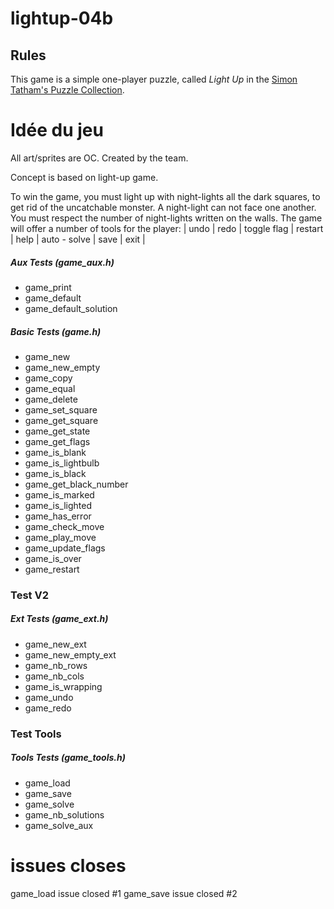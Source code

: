 # lightup-04b
## Rules

This game is a simple one-player puzzle, called *Light Up* in the
[Simon Tatham's Puzzle Collection](https://www.chiark.greenend.org.uk/~sgtatham/puzzles/js/lightup.html).

# Idée du jeu 

All art/sprites are OC. Created by the team.

Concept is based on light-up game.

To win the game, you must light up with night-lights all the dark squares, to get rid of the uncatchable monster.
A night-light can not face one another. You must respect the number of night-lights written on the walls.
The game will offer a number of tools for the player:
            | undo | redo | toggle flag | restart | help | auto - solve | save | exit |
            
##### Aux Tests (game_aux.h)

* game_print
* game_default
* game_default_solution

##### Basic Tests (game.h)

* game_new
* game_new_empty
* game_copy
* game_equal
* game_delete
* game_set_square
* game_get_square
* game_get_state
* game_get_flags
* game_is_blank
* game_is_lightbulb
* game_is_black
* game_get_black_number
* game_is_marked
* game_is_lighted
* game_has_error
* game_check_move
* game_play_move
* game_update_flags
* game_is_over
* game_restart

### Test V2

##### Ext Tests (game_ext.h)

* game_new_ext
* game_new_empty_ext
* game_nb_rows
* game_nb_cols
* game_is_wrapping
* game_undo
* game_redo

### Test Tools

##### Tools Tests (game_tools.h)

* game_load
* game_save
* game_solve
* game_nb_solutions
* game_solve_aux

# issues closes
game_load issue closed #1
game_save issue closed #2
